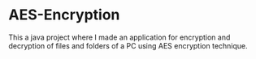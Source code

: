 # AES-Encryption
This a java project where I made an application for encryption and decryption of files and folders of a PC using AES encryption technique.
